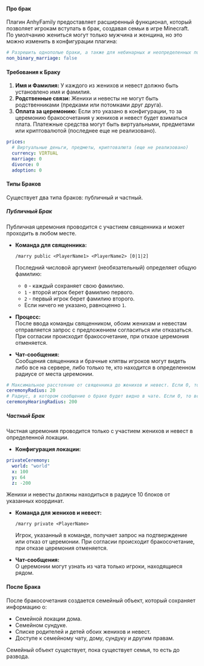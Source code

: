 #### Про брак
Плагин AnhyFamily предоставляет расширенный функционал, который позволяет игрокам вступать в брак, создавая семьи в игре Minecraft. По умолчанию жениться могут только мужчина и женщина, но это можно изменить в конфигурации плагина:

```yaml
# Разрешить однополые браки, а также для небинарных и неопределенных полов
non_binary_marriage: false
```

#### Требования к Браку

1. **Имя и Фамилия:** У каждого из женихов и невест должно быть установлено имя и фамилия.
2. **Родственные связи:** Женихи и невесты не могут быть родственниками (предками или потомками друг друга).
3. **Оплата за церемонию:** Если это указано в конфигурации, то за церемонию бракосочетания у женихов и невест будет взиматься плата. Платежные средства могут быть виртуальными, предметами или криптовалютой (последнее еще не реализовано).

```yaml
prices:
  # Виртуальные деньги, предметы, криптовалюта (еще не реализовано)
  currency: VIRTUAL
  marriage: 0
  divorce: 0
  adoption: 0
```

#### Типы Браков

Существует два типа браков: публичный и частный.

##### Публичный Брак

Публичная церемония проводится с участием священника и может проходить в любом месте.

- **Команда для священника:**  
  ```
  /marry public <PlayerName1> <PlayerName2> [0|1|2]
  ```
  Последний числовой аргумент (необязательный) определяет общую фамилию:
  - `0` - каждый сохраняет свою фамилию.
  - `1` - второй игрок берет фамилию первого.
  - `2` - первый игрок берет фамилию второго.
  - Если ничего не указано, равноценно `1`.

- **Процесс:**  
  После ввода команды священником, обоим женихам и невестам отправляется запрос с предложением согласиться или отказаться. При согласии происходит бракосочетание, при отказе церемония отменяется.

- **Чат-сообщения:**  
  Сообщения священника и брачные клятвы игроков могут видеть либо все на сервере, либо только те, кто находится в определенном радиусе от места церемонии.

```yaml
# Максимальное расстояние от священника до женихов и невест. Если 0, то ограничений нет.
ceremonyRadius: 20
# Радиус, в котором сообщение о браке будет видно в чате. Если 0, то все игроки, которые онлайн.
ceremonyHearingRadius: 200
```

##### Частный Брак

Частная церемония проводится только с участием женихов и невест в определенной локации.

- **Конфигурация локации:**

```yaml
privateCeremony:
  world: "world"
  x: 100
  y: 64
  z: -200
```
  Женихи и невесты должны находиться в радиусе 10 блоков от указанных координат.

- **Команда для женихов и невест:**
  ```
  /marry private <PlayerName>
  ```
  Игрок, указанный в команде, получает запрос на подтверждение или отказ от церемонии. При согласии происходит бракосочетание, при отказе церемония отменяется.

- **Чат-сообщения:**  
  О церемонии могут узнать из чата только игроки, находящиеся рядом.

#### После Брака

После бракосочетания создается семейный объект, который сохраняет информацию о:

- Семейной локации дома.
- Семейном сундуке.
- Списке родителей и детей обоих женихов и невест.
- Доступе к семейному чату, дому, сундуку и другим правам.

Семейный объект существует, пока существует семья, то есть до развода.